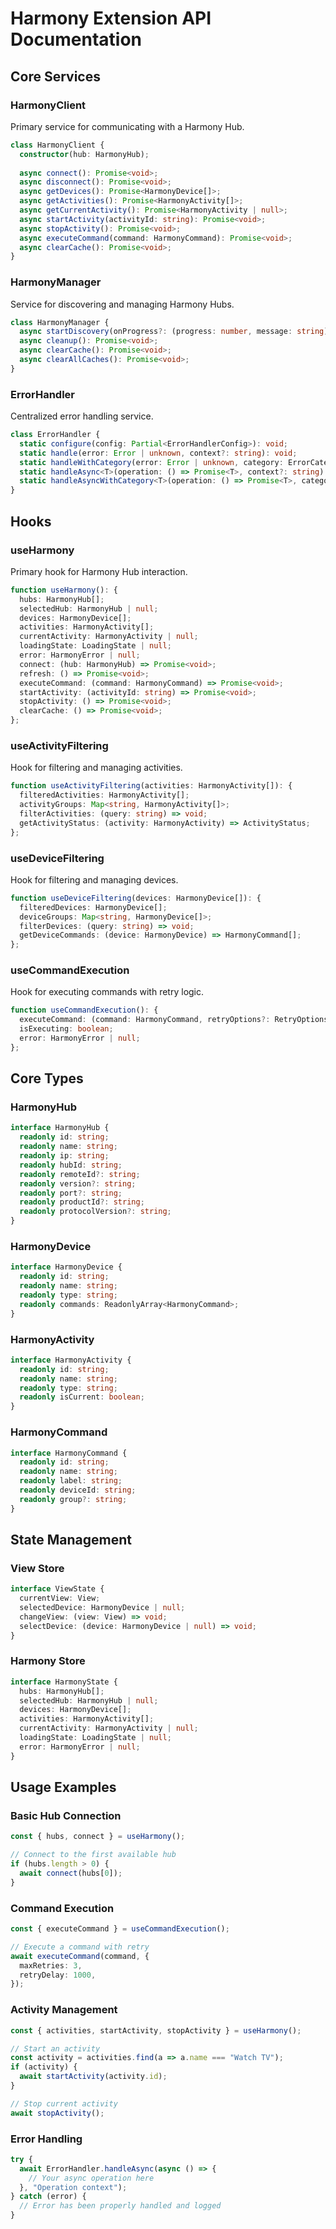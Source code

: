 # Harmony Extension API Documentation

## Core Services

### HarmonyClient

Primary service for communicating with a Harmony Hub.

```typescript
class HarmonyClient {
  constructor(hub: HarmonyHub);
  
  async connect(): Promise<void>;
  async disconnect(): Promise<void>;
  async getDevices(): Promise<HarmonyDevice[]>;
  async getActivities(): Promise<HarmonyActivity[]>;
  async getCurrentActivity(): Promise<HarmonyActivity | null>;
  async startActivity(activityId: string): Promise<void>;
  async stopActivity(): Promise<void>;
  async executeCommand(command: HarmonyCommand): Promise<void>;
  async clearCache(): Promise<void>;
}
```

### HarmonyManager

Service for discovering and managing Harmony Hubs.

```typescript
class HarmonyManager {
  async startDiscovery(onProgress?: (progress: number, message: string) => void): Promise<HarmonyHub[]>;
  async cleanup(): Promise<void>;
  async clearCache(): Promise<void>;
  async clearAllCaches(): Promise<void>;
}
```

### ErrorHandler

Centralized error handling service.

```typescript
class ErrorHandler {
  static configure(config: Partial<ErrorHandlerConfig>): void;
  static handle(error: Error | unknown, context?: string): void;
  static handleWithCategory(error: Error | unknown, category: ErrorCategory, context?: string): void;
  static handleAsync<T>(operation: () => Promise<T>, context?: string): Promise<T>;
  static handleAsyncWithCategory<T>(operation: () => Promise<T>, category: ErrorCategory, context?: string): Promise<T>;
}
```

## Hooks

### useHarmony

Primary hook for Harmony Hub interaction.

```typescript
function useHarmony(): {
  hubs: HarmonyHub[];
  selectedHub: HarmonyHub | null;
  devices: HarmonyDevice[];
  activities: HarmonyActivity[];
  currentActivity: HarmonyActivity | null;
  loadingState: LoadingState | null;
  error: HarmonyError | null;
  connect: (hub: HarmonyHub) => Promise<void>;
  refresh: () => Promise<void>;
  executeCommand: (command: HarmonyCommand) => Promise<void>;
  startActivity: (activityId: string) => Promise<void>;
  stopActivity: () => Promise<void>;
  clearCache: () => Promise<void>;
};
```

### useActivityFiltering

Hook for filtering and managing activities.

```typescript
function useActivityFiltering(activities: HarmonyActivity[]): {
  filteredActivities: HarmonyActivity[];
  activityGroups: Map<string, HarmonyActivity[]>;
  filterActivities: (query: string) => void;
  getActivityStatus: (activity: HarmonyActivity) => ActivityStatus;
};
```

### useDeviceFiltering

Hook for filtering and managing devices.

```typescript
function useDeviceFiltering(devices: HarmonyDevice[]): {
  filteredDevices: HarmonyDevice[];
  deviceGroups: Map<string, HarmonyDevice[]>;
  filterDevices: (query: string) => void;
  getDeviceCommands: (device: HarmonyDevice) => HarmonyCommand[];
};
```

### useCommandExecution

Hook for executing commands with retry logic.

```typescript
function useCommandExecution(): {
  executeCommand: (command: HarmonyCommand, retryOptions?: RetryOptions) => Promise<void>;
  isExecuting: boolean;
  error: HarmonyError | null;
};
```

## Core Types

### HarmonyHub

```typescript
interface HarmonyHub {
  readonly id: string;
  readonly name: string;
  readonly ip: string;
  readonly hubId: string;
  readonly remoteId?: string;
  readonly version?: string;
  readonly port?: string;
  readonly productId?: string;
  readonly protocolVersion?: string;
}
```

### HarmonyDevice

```typescript
interface HarmonyDevice {
  readonly id: string;
  readonly name: string;
  readonly type: string;
  readonly commands: ReadonlyArray<HarmonyCommand>;
}
```

### HarmonyActivity

```typescript
interface HarmonyActivity {
  readonly id: string;
  readonly name: string;
  readonly type: string;
  readonly isCurrent: boolean;
}
```

### HarmonyCommand

```typescript
interface HarmonyCommand {
  readonly id: string;
  readonly name: string;
  readonly label: string;
  readonly deviceId: string;
  readonly group?: string;
}
```

## State Management

### View Store

```typescript
interface ViewState {
  currentView: View;
  selectedDevice: HarmonyDevice | null;
  changeView: (view: View) => void;
  selectDevice: (device: HarmonyDevice | null) => void;
}
```

### Harmony Store

```typescript
interface HarmonyState {
  hubs: HarmonyHub[];
  selectedHub: HarmonyHub | null;
  devices: HarmonyDevice[];
  activities: HarmonyActivity[];
  currentActivity: HarmonyActivity | null;
  loadingState: LoadingState | null;
  error: HarmonyError | null;
}
```

## Usage Examples

### Basic Hub Connection

```typescript
const { hubs, connect } = useHarmony();

// Connect to the first available hub
if (hubs.length > 0) {
  await connect(hubs[0]);
}
```

### Command Execution

```typescript
const { executeCommand } = useCommandExecution();

// Execute a command with retry
await executeCommand(command, {
  maxRetries: 3,
  retryDelay: 1000,
});
```

### Activity Management

```typescript
const { activities, startActivity, stopActivity } = useHarmony();

// Start an activity
const activity = activities.find(a => a.name === "Watch TV");
if (activity) {
  await startActivity(activity.id);
}

// Stop current activity
await stopActivity();
```

### Error Handling

```typescript
try {
  await ErrorHandler.handleAsync(async () => {
    // Your async operation here
  }, "Operation context");
} catch (error) {
  // Error has been properly handled and logged
}
``` 